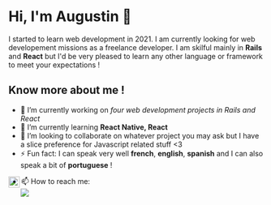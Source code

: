 <!--
**aauugguussttiinn/aauugguussttiinn** is a ✨ _special_ ✨ repository because its `README.md` (this file) appears on your GitHub profile.
-->

# Hi, I'm Augustin 👋
I started to learn web development in 2021. I am currently looking for web developement missions as a freelance developer.
I am skilful mainly in **Rails** and **React** but I'd be very pleased to learn any other language or framework to meet your expectations !


## Know more about me !

- 🔭 I’m currently working on *four web development projects in Rails and React*
- 🌱 I’m currently learning **React Native, React**
- 👯 I’m looking to collaborate on whatever project you may ask but I have a slice preference for Javascript related stuff <3
- ⚡ Fun fact: I can speak very well **french**, **english**, **spanish** and I can also speak a bit of **portuguese** !

<a href="https://www.linkedin.com/in/xabi-aycaguer/" rel="nofollow"><img align="left" alt="XabAyca | LinkedIn" width="22px" src="https://upload.wikimedia.org/wikipedia/commons/e/e9/Linkedin_icon.svg" style="max-width: 100%;"></a>

- 📫 How to reach me: <br/>
[![](https://upload.wikimedia.org/wikipedia/commons/e/e9/Linkedin_icon.svg)](https://www.linkedin.com/in/augustinberne/)
